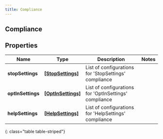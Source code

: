```yaml
---
title: Compliance
---
```

## Compliance

## Properties

|Name | Type | Description | Notes|
|------------ | ------------- | ------------- | -------------|
| **stopSettings** | [**[StopSettings]**](StopSettings.html) | List of configurations for &#39;StopSettings&#39; compliance | |
| **optInSettings** | [**[OptInSettings]**](OptInSettings.html) | List of configurations for &#39;OptInSettings&#39; compliance | |
| **helpSettings** | [**[HelpSettings]**](HelpSettings.html) | List of configurations for &#39;HelpSettings&#39; compliance | |
{: class="table table-striped"}


